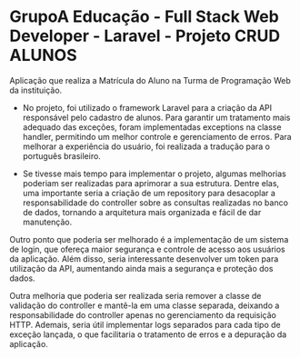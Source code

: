 # GrupoA Educação - Full Stack Web Developer - Laravel - Projeto CRUD ALUNOS


Aplicação que realiza a Matrícula do Aluno na Turma de Programação Web da instituição.

- No projeto, foi utilizado o framework Laravel para a criação da API responsável pelo cadastro de alunos. Para garantir um tratamento mais adequado das exceções, foram implementadas exceptions na classe handler, permitindo um melhor controle e gerenciamento de erros. Para melhorar a experiência do usuário, foi realizada a tradução para o português brasileiro.


-  Se tivesse mais tempo para implementar o projeto, algumas melhorias poderiam ser realizadas para aprimorar a sua estrutura. Dentre elas, uma importante seria a criação de um repository para desacoplar a responsabilidade do controller sobre as consultas realizadas no banco de dados, tornando a arquitetura mais organizada e fácil de dar manutenção.

Outro ponto que poderia ser melhorado é a implementação de um sistema de login, que ofereça maior segurança e controle de acesso aos usuários da aplicação. Além disso, seria interessante desenvolver um token para utilização da API, aumentando ainda mais a segurança e proteção dos dados.

Outra melhoria que poderia ser realizada seria remover a classe de validação do controller e mantê-la em uma classe separada, deixando a responsabilidade do controller apenas no gerenciamento da requisição HTTP. Ademais, seria útil implementar logs separados para cada tipo de exceção lançada, o que facilitaria o tratamento de erros e a depuração da aplicação.